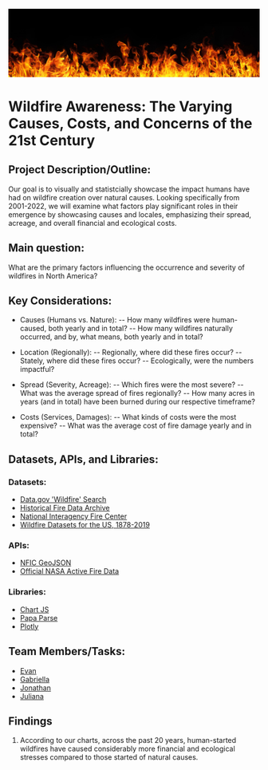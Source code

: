 ![Header](Images/Banner.jpeg)

# Wildfire Awareness: The Varying Causes, Costs, and Concerns of the 21st Century

## Project Description/Outline:

Our goal is to visually and statistcially showcase the impact humans have had on wildfire creation over natural causes. Looking specifically from 2001-2022, we will examine what factors play significant roles in their emergence by showcasing causes and locales, emphasizing their spread, acreage, and overall financial and ecological costs.

## Main question:

What are the primary factors influencing the occurrence and severity of  wildfires in North America?

## Key Considerations:
	
- Causes (Humans vs. Nature):
-- How many wildfires were human-caused, both yearly and in total?
-- How many wildfires naturally occurred, and by, what means, both yearly and in total?
  
- Location (Regionally):
-- Regionally, where did these fires occur?
-- Stately, where did these fires occur?
-- Ecologically, were the numbers impactful?
  
- Spread (Severity, Acreage):
-- Which fires were the most severe?
-- What was the average spread of fires regionally?
-- How many acres in years (and in total) have been burned during our respective timeframe?
  
- Costs (Services, Damages):
-- What kinds of costs were the most expensive?
-- What was the average cost of fire damage yearly and in total?

## Datasets, APIs, and Libraries:

### Datasets:

- [Data.gov 'Wildfire' Search](https://catalog.data.gov/dataset?tags=wildfire)
- [Historical Fire Data Archive](https://firms.modaps.eosdis.nasa.gov/usfs/download/)
- [National Interagency Fire Center](https://www.nifc.gov/fire-information/statistics/wildfires)
- [Wildfire Datasets for the US, 1878-2019](https://www.sciencebase.gov/catalog/item/5ee13de982ce3bd58d7be7e7)

### APIs:

- [NFIC GeoJSON](https://services3.arcgis.com/T4QMspbfLg3qTGWY/arcgis/rest/services/WFIGS_Incident_Locations_Current/FeatureServer/0/query?outFields=*&where=1%3D1&f=geojson)
- [Official NASA Active Fire Data](https://firms.modaps.eosdis.nasa.gov/usfs/api/area/)

### Libraries:

- [Chart JS](https://www.chartjs.org/)
- [Papa Parse](https://www.papaparse.com/)
- [Plotly](https://plotly.com/javascript/)

## Team Members/Tasks:

- [Evan](https://github.com/Emichi25)
- [Gabriella](https://github.com/Gabriellaade)
- [Jonathan](https://github.com/jccrock311)
- [Juliana](https://github.com/julianac12)

## Findings

1. According to our charts, across the past 20 years, human-started wildfires have caused considerably more financial and ecological stresses compared to those started of natural causes.


